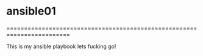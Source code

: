 # ansible01

========================================================================



This is my ansible playbook lets fucking go!


